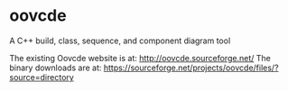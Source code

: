 oovcde
======

A C++ build, class, sequence, and component diagram tool

The existing Oovcde website is at: http://oovcde.sourceforge.net/
The binary downloads are at: https://sourceforge.net/projects/oovcde/files/?source=directory
